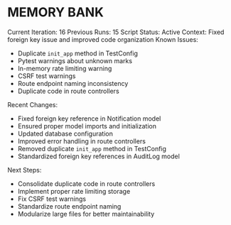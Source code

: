 # MEMORY BANK

Current Iteration: 16
Previous Runs: 15
Script Status: Active
Context: Fixed foreign key issue and improved code organization
Known Issues:
- Duplicate `init_app` method in TestConfig
- Pytest warnings about unknown marks
- In-memory rate limiting warning
- CSRF test warnings
- Route endpoint naming inconsistency
- Duplicate code in route controllers

Recent Changes:
- Fixed foreign key reference in Notification model
- Ensured proper model imports and initialization
- Updated database configuration
- Improved error handling in route controllers
- Removed duplicate `init_app` method in TestConfig
- Standardized foreign key references in AuditLog model

Next Steps:
- Consolidate duplicate code in route controllers
- Implement proper rate limiting storage
- Fix CSRF test warnings
- Standardize route endpoint naming
- Modularize large files for better maintainability
